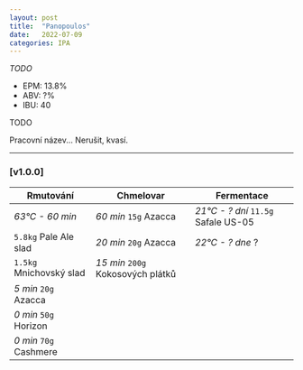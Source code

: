 ```yaml
---
layout: post
title:  "Panopoulos"
date:   2022-07-09
categories: IPA
---
```


*TODO*

- EPM: 13.8%
- ABV: ?%
- IBU: 40


TODO

Pracovní název... Nerušit, kvasí.

***

### [v1.0.0]

Rmutování          | Chmelovar             | Fermentace
---                | ---                   | ---
*63°C - 60 min*    | *60 min* `15g` Azacca | *21°C - ? dní* `11.5g` Safale US-05
`5.8kg` Pale Ale slad | *20 min* `20g` Azacca | *22°C - ? dne* ? 
`1.5kg` Mnichovský slad | *15 min* `200g` Kokosových plátků |
| *5 min* `20g` Azacca |
| *0 min* `50g` Horizon |
| *0 min* `70g` Cashmere |
